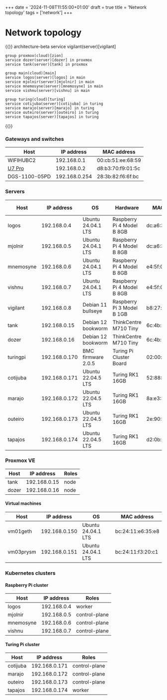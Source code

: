 +++
date = '2024-11-08T11:55:00+01:00'
draft = true
title = 'Network topology'
tags = ['network']
+++

# Network topology

{{<mermaid>}}
architecture-beta
    service vigilant(server)[vigilant]

    group proxmox(cloud)[zion]
    service dozer(server)[dozer] in proxmox
    service tank(server)[tank] in proxmox

    group main(cloud)[main]
    service logos(server)[logos] in main
    service mjolnir(server)[mjolnir] in main
    service mnemosyne(server)[mnemosyne] in main
    service vishnu(server)[vishnu] in main

    group turing(cloud)[turing]
    service cotijuba(server)[cotijuba] in turing
    service marajo(server)[marajo] in turing
    service outeiro(server)[outeiro] in turing
    service tapajos(server)[tapajos] in turing
{{</mermaid>}}


### Gateways and switches

| Host                                                 | IP address    | MAC address       |
|------------------------------------------------------|---------------|-------------------|
| WIFIHUBC2                                            | 192.168.0.1   | 00:cb:51:ee:68:59 |
| [U7 Pro](https://techspecs.ui.com/unifi/wifi/u7-pro) | 192.168.0.2   | d8:b3:70:f9:01:5c |
| DGS-1100-05PD                                        | 192.168.0.254 | 28:3b:82:f6:6f:bc |

### Servers

| Host      | IP address    | OS                 | Hardware                   | MAC address       | Serial number |
|-----------|---------------|--------------------|----------------------------|-------------------|---------------|
| logos     | 192.168.0.4   | Ubuntu 24.04.1 LTS | Raspberry Pi 4 Model B 8GB | dc:a6:32:d2:4e:dd | 1f0faa1f      |
| mjolnir   | 192.168.0.5   | Ubuntu 24.04.1 LTS | Raspberry Pi 4 Model B 8GB | dc:a6:32:b0:31:a3 | 4d9183f1      |
| mnemosyne | 192.168.0.6   | Ubuntu 24.04.1 LTS | Raspberry Pi 4 Model B 8GB | e4:5f:01:0c:a2:e7 | 417c071d      |
| vishnu    | 192.168.0.7   | Ubuntu 24.04.1 LTS | Raspberry Pi 4 Model B 8GB | e4:5f:01:a7:8c:68 | 3a1822b2      |
| vigilant  | 192.168.0.8   | Debian 11 bullseye | Raspberry Pi 3 Model B 1GB | b8:27:eb:7f:0c:6b | 187f0c6b      |
| tank      | 192.168.0.15  | Debian 12 bookworm | ThinkCentre M710 Tiny      | 6c:4b:90:54:e8:9c |               |
| dozer     | 192.168.0.16  | Debian 12 bookworm | ThinkCentre M710 Tiny      | 6c:4b:90:54:ea:7c |               |
| turingpi  | 192.168.0.170 | BMC firmware 2.0.5 | Turing Pi Cluster Board    | 02:00:d4:15:ac:46 |               |
| cotijuba  | 192.168.0.171 | Ubuntu 22.04.5 LTS | Turing RK1 16GB            | 52:88:92:a9:61:d3 |               |
| marajo    | 192.168.0.172 | Ubuntu 22.04.5 LTS | Turing RK1 16GB            | 8a:e3:32:23:e8:99 |               |
| outeiro   | 192.168.0.173 | Ubuntu 22.04.5 LTS | Turing RK1 16GB            | 2e:90:59:19:e6:0b |               |
| tapajos   | 192.168.0.174 | Ubuntu 22.04.5 LTS | Turing RK1 16GB            | d2:0b:c5:9d:69:6c |               |

### Proxmox VE

| Host  | IP address   | Roles |
|-------|--------------|-------|
| tank  | 192.168.0.15 | node  |
| dozer | 192.168.0.16 | node  |

#### Virtual machines

| Host      | IP address    | OS                 | MAC address       |
|-----------|---------------|--------------------|-------------------|
| vm01geth  | 192.168.0.150 | Ubuntu 24.04.1 LTS | bc:24:11:e6:35:e8 |
| vm03prysm | 192.168.0.151 | Ubuntu 24.04.1 LTS | bc:24:11:f3:20:c1 |

### Kubernetes clusters

#### Raspberry Pi cluster

| Host      | IP address  | Roles         |
|-----------|-------------|---------------|
| logos     | 192.168.0.4 | worker        |
| mjolnir   | 192.168.0.5 | control-plane |
| mnemosyne | 192.168.0.6 | control-plane |
| vishnu    | 192.168.0.7 | control-plane |

#### Turing Pi cluster

| Host     | IP address    | Roles         |
|----------|---------------|---------------|
| cotijuba | 192.168.0.171 | control-plane |
| marajo   | 192.168.0.172 | control-plane |
| outeiro  | 192.168.0.173 | control-plane |
| tapajos  | 192.168.0.174 | worker        |
